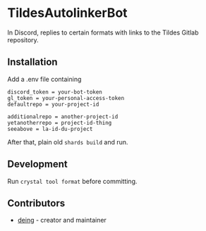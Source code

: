 # TildesAutolinkerBot

In Discord, replies to certain formats with links to the Tildes Gitlab repository.

## Installation

Add a .env file containing
```
discord_token = your-bot-token
gl_token = your-personal-access-token
defaultrepo = your-project-id

additionalrepo = another-project-id
yetanotherrepo = project-id-thing
seeabove = la-id-du-project
```
After that, plain old `shards build` and run.

## Development

Run `crystal tool format` before committing.

## Contributors

- [deing](https://github.com/your-github-user) - creator and maintainer
